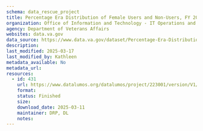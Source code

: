 ```yaml
---
schema: data_rescue_project 
title: Percentage Era Distribution of Female Users and Non-Users, FY 2021
organization: Office of Information and Technology - IT Operations and Services (ITOPS)
agency: Department of Veterans Affairs
websites: data.va.gov
data_source: https://www.data.va.gov/dataset/Percentage-Era-Distribution-of-Female-Users-and-No/45vf-znat
description: 
last_modified: 2025-03-17
last_modified_by: Kathleen
metadata_available: No
metadata_url: 
resources:
  - id: 431
    url: https://www.datalumos.org/datalumos/project/223001/version/V1/view
    format: 
    status: Finished
    size: 
    download_date: 2025-03-11
    maintainer: DRP, DL
    notes: 
---
```

